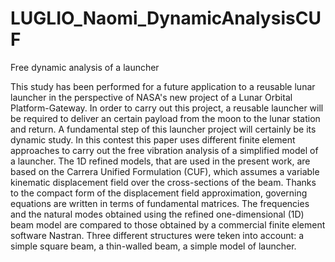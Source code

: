 # LUGLIO_Naomi_DynamicAnalysisCUF
Free dynamic analysis of a launcher

This study has been performed for a future application to a reusable lunar launcher in the perspective of NASA's new project of a Lunar Orbital Platform-Gateway. In order to carry out this project, a reusable launcher will be required to deliver an certain payload from the moon to the lunar station and return. A fundamental step of this launcher project will certainly be its dynamic study.
In this contest this paper uses different finite element approaches to carry out the free vibration analysis of a simplified model of a launcher. The 1D refined models, that are used in the present work, are based on  the Carrera Unified Formulation (CUF), which assumes a variable kinematic displacement field over the cross-sections of the beam. Thanks to the compact form of the displacement field approximation, governing equations are written in terms of fundamental matrices.
The frequencies and the natural modes obtained using the refined one-dimensional (1D) beam model are compared to those obtained by a commercial finite element software Nastran. 
Three different structures were teken into account: a simple square beam, a thin-walled beam, a simple model of launcher.

